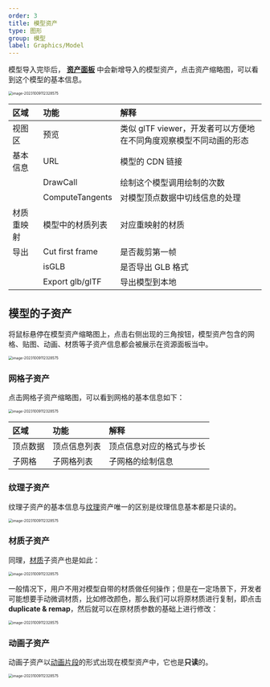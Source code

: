 ```yaml
---
order: 3
title: 模型资产
type: 图形
group: 模型
label: Graphics/Model
---
```


模型导入完毕后， **[资产面板](${docs}assets-interface)** 中会新增导入的模型资产，点击资产缩略图，可以看到这个模型的基本信息。

<img src="https://mdn.alipayobjects.com/huamei_yo47yq/afts/img/A*Aiu9SpMRvxYAAAAAAAAAAAAADhuCAQ/original" alt="image-20231009112328575" style="zoom:50%;" />

| 区域       | 功能             | 解释                                                               |
| :--------- | :--------------- | :----------------------------------------------------------------- |
| 视图区     | 预览             | 类似 glTF viewer，开发者可以方便地在不同角度观察模型不同动画的形态 |
| 基本信息   | URL              | 模型的 CDN 链接                                                    |
|            | DrawCall         | 绘制这个模型调用绘制的次数                                         |
|            | ComputeTangents  | 对模型顶点数据中切线信息的处理                                     |
| 材质重映射 | 模型中的材质列表 | 对应重映射的材质                                                   |
| 导出       | Cut first frame  | 是否裁剪第一帧                                                     |
|            | isGLB            | 是否导出 GLB 格式                                                  |
|            | Export glb/glTF  | 导出模型到本地                                                     |

## 模型的子资产

将鼠标悬停在模型资产缩略图上，点击右侧出现的三角按钮，模型资产包含的网格、贴图、动画、材质等子资产信息都会被展示在资源面板当中。

<img src="https://mdn.alipayobjects.com/huamei_yo47yq/afts/img/A*v_imTKivm0oAAAAAAAAAAAAADhuCAQ/original" alt="image-20231009112328575" style="zoom:50%;" />

### 网格子资产

点击网格子资产缩略图，可以看到网格的基本信息如下：

<img src="https://mdn.alipayobjects.com/huamei_yo47yq/afts/img/A*snL9SaV1tp4AAAAAAAAAAAAADhuCAQ/original" alt="image-20231009112328575" style="zoom:50%;" />

| 区域     | 功能         | 解释                     |
| :------- | :----------- | :----------------------- |
| 顶点数据 | 顶点信息列表 | 顶点信息对应的格式与步长 |
| 子网格   | 子网格列表   | 子网格的绘制信息         |

### 纹理子资产

纹理子资产的基本信息与[纹理](${docs}graphics-texture)资产唯一的区别是纹理信息基本都是只读的。

<img src="https://mdn.alipayobjects.com/huamei_yo47yq/afts/img/A*o8mdQrcfvcoAAAAAAAAAAAAADhuCAQ/original" alt="image-20231009112328575" style="zoom:50%;" />

### 材质子资产

同理，[材质](${docs}graphics-material)子资产也是如此：

<img src="https://mdn.alipayobjects.com/huamei_yo47yq/afts/img/A*ATbsRrxjiNsAAAAAAAAAAAAADhuCAQ/original" alt="image-20231009112328575" style="zoom:50%;" />

一般情况下，用户不用对模型自带的材质做任何操作；但是在一定场景下，开发者可能想要手动微调材质，比如修改颜色，那么我们可以将原材质进行复制，即点击 **duplicate & remap**，然后就可以在原材质参数的基础上进行修改：

<img src="https://mdn.alipayobjects.com/huamei_yo47yq/afts/img/A*R9S1Sr1PivEAAAAAAAAAAAAADhuCAQ/original" alt="image-20231009112328575" style="zoom:50%;" />

### 动画子资产

动画子资产以[动画片段](${docs}animation-clip)的形式出现在模型资产中，它也是**只读**的。

<img src="https://mdn.alipayobjects.com/huamei_yo47yq/afts/img/A*rAq5T4i3TTQAAAAAAAAAAAAADhuCAQ/original" alt="image-20231009112328575" style="zoom:50%;" />
